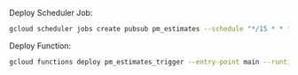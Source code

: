 Deploy Scheduler Job:
```bash
gcloud scheduler jobs create pubsub pm_estimates --schedule "*/15 * * * *" --topic trigger_trigger_pm_estimates --message-body " "
```
Deploy Function:
```bash
gcloud functions deploy pm_estimates_trigger --entry-point main --runtime python38 --trigger-resource trigger_trigger_pm_estimates --trigger-event google.pubsub.topic.publish --timeout 5s
```